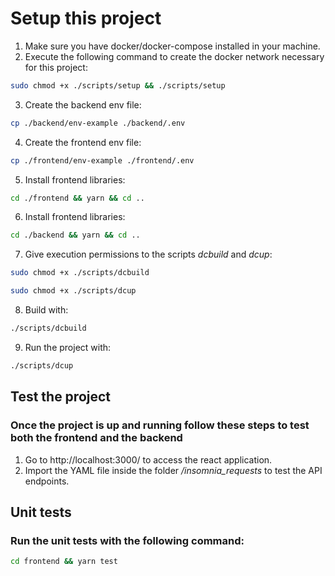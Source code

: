 # Setup this project
1. Make sure you have docker/docker-compose installed in your machine.
2. Execute the following command to create the docker network necessary for this project:
```sh
sudo chmod +x ./scripts/setup && ./scripts/setup
```
3. Create the backend env file:
```sh
cp ./backend/env-example ./backend/.env
```
4. Create the frontend env file:
```sh
cp ./frontend/env-example ./frontend/.env
```
5. Install frontend libraries:
```sh
cd ./frontend && yarn && cd ..
```
6. Install frontend libraries:
```sh
cd ./backend && yarn && cd ..
```
7. Give execution permissions to the scripts *dcbuild* and *dcup*:
```sh
sudo chmod +x ./scripts/dcbuild
```
```sh
sudo chmod +x ./scripts/dcup
```
8. Build with:
```sh
./scripts/dcbuild
```
9. Run the project with:
```sh
./scripts/dcup
```

## Test the project
### Once the project is up and running follow these steps to test both the frontend and the backend
1. Go to http://localhost:3000/ to access the react application.
2. Import the YAML file inside the folder */insomnia_requests* to test the API endpoints.

## Unit tests
### Run the unit tests with the following command:
```sh
cd frontend && yarn test
```
